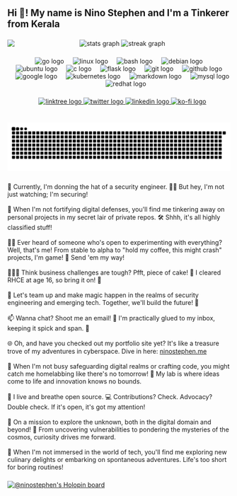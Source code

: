 <h2 align="left">Hi 👋! My name is Nino Stephen and I'm a Tinkerer from Kerala</h2>

###

<img align="left" height="150" src="https://www.ninostephen.me/_next/image?url=%2Fstatic%2Fimages%2Favatar.jpeg&w=256&q=75"  />

###

<div align="center">
  <img src="https://github-readme-stats.vercel.app/api?username=ninostephen&hide_title=true&hide_rank=true&show_icons=true&include_all_commits=true&count_private=true&disable_animations=false&theme=github_dark&locale=en&hide_border=true" height="150" alt="stats graph"  />
  <img src="https://streak-stats.demolab.com?user=ninostephen&locale=en&mode=daily&theme=github_dark&hide_border=true&border_radius=5" height="150" alt="streak graph"  />
<!--   <img src="https://github-readme-stats.vercel.app/api/top-langs?username=ninostephen&locale=en&hide_title=true&layout=compact&card_width=320&langs_count=5&theme=github_dark&hide_border=true" height="150" alt="languages graph"  /> -->
</div>

###

<div align="center">
  <img src="https://cdn.jsdelivr.net/gh/devicons/devicon/icons/go/go-original.svg" height="30" alt="go logo"  />
  <img width="12" />
  <img src="https://cdn.jsdelivr.net/gh/devicons/devicon/icons/linux/linux-original.svg" height="30" alt="linux logo"  />
  <img width="12" />
  <img src="https://cdn.jsdelivr.net/gh/devicons/devicon/icons/bash/bash-original.svg" height="30" alt="bash logo"  />
  <img width="12" />
  <img src="https://cdn.jsdelivr.net/gh/devicons/devicon/icons/debian/debian-original.svg" height="30" alt="debian logo"  />
  <img width="12" />
  <img src="https://cdn.jsdelivr.net/gh/devicons/devicon/icons/ubuntu/ubuntu-plain.svg" height="30" alt="ubuntu logo"  />
  <img width="12" />
  <img src="https://cdn.jsdelivr.net/gh/devicons/devicon/icons/c/c-original.svg" height="30" alt="c logo"  />
  <img width="12" />
  <img src="https://cdn.jsdelivr.net/gh/devicons/devicon/icons/flask/flask-original.svg" height="30" alt="flask logo"  />
  <img width="12" />
  <img src="https://cdn.jsdelivr.net/gh/devicons/devicon/icons/git/git-original.svg" height="30" alt="git logo"  />
  <img width="12" />
  <img src="https://cdn.jsdelivr.net/gh/devicons/devicon/icons/github/github-original.svg" height="30" alt="github logo"  />
  <img width="12" />
  <img src="https://cdn.jsdelivr.net/gh/devicons/devicon/icons/google/google-original.svg" height="30" alt="google logo"  />
  <img width="12" />
  <img src="https://cdn.jsdelivr.net/gh/devicons/devicon/icons/kubernetes/kubernetes-plain.svg" height="30" alt="kubernetes logo"  />
  <img width="12" />
  <img src="https://cdn.jsdelivr.net/gh/devicons/devicon/icons/markdown/markdown-original.svg" height="30" alt="markdown logo"  />
  <img width="12" />
  <img src="https://cdn.jsdelivr.net/gh/devicons/devicon/icons/mysql/mysql-original.svg" height="30" alt="mysql logo"  />
  <img width="12" />
  <img src="https://cdn.jsdelivr.net/gh/devicons/devicon/icons/redhat/redhat-original.svg" height="30" alt="redhat logo"  />
</div>

###

<div align="center">
  <a href="linktr.ee/ninostephen" target="_blank">
    <img src="https://img.shields.io/static/v1?message=Linktree&logo=linktree&label=&color=1de9b6&logoColor=white&labelColor=&style=for-the-badge" height="35" alt="linktree logo"  />
  </a>
  <a href="twitter.com/stepenachayan" target="_blank">
    <img src="https://img.shields.io/static/v1?message=Twitter&logo=twitter&label=&color=1DA1F2&logoColor=white&labelColor=&style=for-the-badge" height="35" alt="twitter logo"  />
  </a>
  <a href="linkedin.com/in/ninostephen" target="_blank">
    <img src="https://img.shields.io/static/v1?message=LinkedIn&logo=linkedin&label=&color=0077B5&logoColor=white&labelColor=&style=for-the-badge" height="35" alt="linkedin logo"  />
  </a>
  <a href="ko-fi.com/ninostephen" target="_blank">
    <img src="https://img.shields.io/static/v1?message=Ko-fi&logo=ko-fi&label=&color=F16061&logoColor=white&labelColor=&style=for-the-badge" height="35" alt="ko-fi logo"  />
  </a>
</div>

###

<br clear="both">

<img src="https://raw.githubusercontent.com/ninostephen/ninostephen/output/snake.svg" alt="Snake animation" />

###

<p align="left">👀 Currently, I'm donning the hat of a security engineer. 🕵️‍♂️ But hey, I'm not just watching; I'm securing! <br>
  <br>🌱 When I'm not fortifying digital defenses, you'll find me tinkering away on personal projects in my secret lair of private repos. 🛠️ Shhh, it's all highly classified stuff! <br>
  <br>😶‍🌫️ Ever heard of someone who's open to experimenting with everything? Well, that's me! From stable to alpha to "hold my coffee, this might crash" projects, I'm game! 🔬 Send 'em my way! <br>
  <br>👨🏻‍🔧 Think business challenges are tough? Pfft, piece of cake! 🍰 I cleared RHCE at age 16, so bring it on! 💪 <br>
  <br>💞️ Let's team up and make magic happen in the realms of security engineering and emerging tech. Together, we'll build the future! 🚀 <br>
  <br>📫 Wanna chat? Shoot me an email! 📧 I'm practically glued to my inbox, keeping it spick and span. 🧹 <br>
  <br>🌐 Oh, and have you checked out my portfolio site yet? It's like a treasure trove of my adventures in cyberspace. Dive in here: <a href="ninostephen.me" target="_blank">ninostephen.me</a><br>
  <br>🚀 When I'm not busy safeguarding digital realms or crafting code, you might catch me homelabbing like there's no tomorrow! 🔬 My lab is where ideas come to life and innovation knows no bounds. <br>
  <br>🤖 I live and breathe open source. 💻 Contributions? Check. Advocacy? Double check. If it's open, it's got my attention! <br>
  <br>🌟 On a mission to explore the unknown, both in the digital domain and beyond! 🌌 From uncovering vulnerabilities to pondering the mysteries of the cosmos, curiosity drives me forward. <br>
  <br>🍜 When I'm not immersed in the world of tech, you'll find me exploring new culinary delights or embarking on spontaneous adventures. Life's too short for boring routines!
</p>

###

[![@ninostephen's Holopin board](https://holopin.me/ninostephen)](https://holopin.io/@ninostephen)


